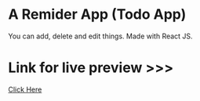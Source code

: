 # A Remider App (Todo App)
You can add, delete and edit things.
Made with React JS.

# Link for live preview >>>

[Click Here](https://grocery-setup.netlify.app/)
